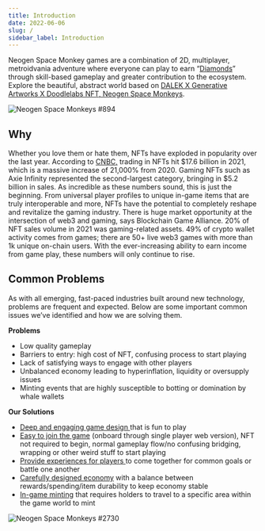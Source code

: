 ```yaml
---
title: Introduction
date: 2022-06-06
slug: /
sidebar_label: Introduction
---
```

Neogen Space Monkey games are a combination of 2D, multiplayer, metroidvania adventure where everyone can play to earn “[Diamonds](/tokenomics#diamond)” through skill-based gameplay and greater contribution to the ecosystem. Explore the beautiful, abstract world based on [DALEK X Generative Artworks X Doodlelabs NFT, Neogen Space Monkeys](https://neogenspacemonkeys.doodlelabs.io/).

![Neogen Space Monkeys #894](/download-11.png "Neogen Space Monkeys #894")

## Why

Whether you love them or hate them, NFTs have exploded in popularity over the last year. According to [CNBC,](https://www.cnbc.com/2022/03/10/trading-in-nfts-spiked-21000percent-to-top-17-billion-in-2021-report.html) trading in NFTs hit $17.6 billion in 2021, which is a massive increase of 21,000% from 2020. Gaming NFTs such as Axie Infinity represented the second-largest category, bringing in $5.2 billion in sales. As incredible as these numbers sound, this is just the beginning. From universal player profiles to unique in-game items that are truly interoperable and more, NFTs have the potential to completely reshape and revitalize the gaming industry. There is huge market opportunity at the intersection of web3 and gaming, says Blockchain Game Alliance. 20% of NFT sales volume in 2021 was gaming-related assets. 49% of crypto wallet activity comes from games; there are 50+ live web3 games with more than 1k unique on-chain users. With the ever-increasing ability to earn income from game play, these numbers will only continue to rise.

## Common Problems

As with all emerging, fast-paced industries built around new technology, problems are frequent and expected. Below are some important common issues we’ve identified and how we are solving them.

**Problems**

* Low quality gameplay
* Barriers to entry: high cost of NFT, confusing process to start playing
* Lack of satisfying ways to engage with other players
* Unbalanced economy leading to hyperinflation, liquidity or oversupply issues
* Minting events that are highly susceptible to botting or domination by whale wallets

**Our Solutions**

* [Deep and engaging game design ](/gameplay "Game Design")that is fun to play
* [Easy to join the game](/starting-the-game "Start the game") (onboard through single player web version), NFT not required to begin, normal gameplay flow/no confusing bridging, wrapping or other weird stuff to start playing
* [Provide experiences for players ](/gameplay#missions "Missions")to come together for common goals or battle one another
* [Carefully designed economy](/tokenomics "Tokenomics") with a balance between rewards/spending/item durability to keep economy stable
* [In-game minting](/gameplay#in-game-item-minting "Minting") that requires holders to travel to a specific area within the game world to mint

![Neogen Space Monkeys #2730](/download-12.png "Neogen Space Monkeys #2730")